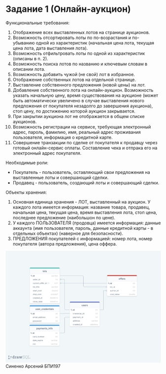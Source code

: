 # Задание 1 (Онлайн-аукцион)

Функциональные требования:
1. Отображение всех выставленных лотов на странице аукционов.
2. Возможность отсортировать лоты по по-возрастания и по-убыванию одной из характеристик (начальная цена лота, текущая цена лота, дата выставления лота).
3. Возможность отфильтровать лоты по одной из характеристик (описаны в п. 2).
4. Возможность поиска лотов по названию и ключевым словам в описании лота.
5. Возможность добавить чужой (не свой) лот в избранное.
6. Отображение собственных лотов на отдельной странице.
7. Выставление собственного предложения (новой цены) на лот.
8. Добавление собственного лота на онлайн-аукцион. Возможность указать начальную цену, время существования на аукционе (может быть автоматически увеличено в случае выставления нового предложения от покупателя незадолго до завершения аукциона), стоп цену, по достижению которой аукцион закрывается.
9. При закрытии аукциона лот не отображается в общем списке аукционов.
10. Возможность регистрации на сервисе, требующая электронный адрес, пароль, фамилию, имя, реальный адрес проживания пользователя, информация о кредитной карте.
11. Совершение транзакции по сделке от покупателя к продавцу через готовый онлайн-сервис оплаты. Составление чека и отпрака его на электронный адрес покупателя.

Необходимые роли:
* Покупатель - пользователь, оставляющий свои предложения на выставленные лоты и совершающий сделки.
* Продавец - пользователь, создающий лоты и совершающий сделки.

Объекты хранения:
1. Основная единица хранения - ЛОТ, выставленный на аукцион. У каждого лота имеется информация: название товара, продавец, начальная цена, текущая цена, время выставления лота, стоп цена, последнее предложение (наибольшон по цене).
2. У каждого ПОЛЬЗОВАТЕЛЯ (продовца) имеется информация: данные аккаунта (имя пользователя, пароль, данные кредитной карты - в отдельных объектах) (наверное для безопасности).
3. ПРЕДЛОЖЕНИЯ покупателей с информацией: номер лота, номер покупателя (автора предложения), цена оффера. 



<code>![Схема связей](/Practice%201/img/Схема.png "Схема связей")
</code>
Синенко Арсений БПИ197